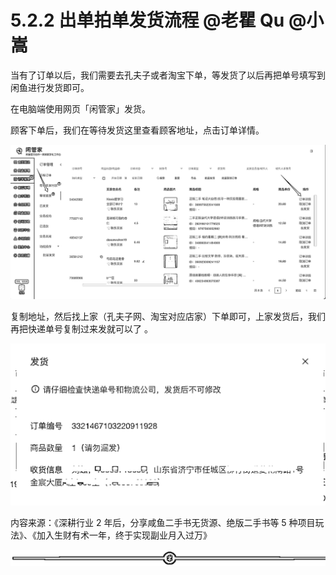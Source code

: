 # 5.2.2 出单拍单发货流程 @老瞿 Qu @小嵩

当有了订单以后，我们需要去孔夫子或者淘宝下单，等发货了以后再把单号填写到闲鱼进行发货即可。

在电脑端使用网页「闲管家」发货。

顾客下单后，我们在等待发货这里查看顾客地址，点击订单详情。

![](img/ac201730dc3cf981127caf1d501f59f0.png)

复制地址，然后找上家（孔夫子网、淘宝对应店家）下单即可，上家发货后，我们再把快递单号复制过来发就可以了 。

![](img/06155094ae18689f68e242c4648126c3.png)

内容来源：《深耕行业 2 年后，分享咸鱼二手书无货源、绝版二手书等 5 种项目玩法》、《加入生财有术一年，终于实现副业月入过万》

![](img/ab7dc6b1e88a35f9e4a63d42b13ad5e2.png)